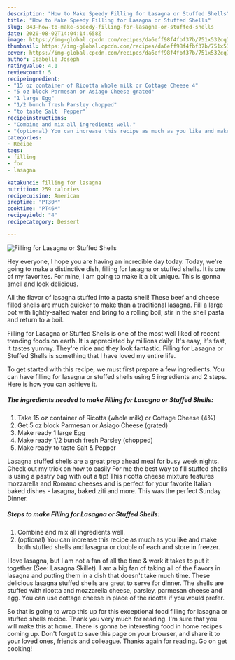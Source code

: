 ```yaml
---
description: "How to Make Speedy Filling for Lasagna or Stuffed Shells"
title: "How to Make Speedy Filling for Lasagna or Stuffed Shells"
slug: 843-how-to-make-speedy-filling-for-lasagna-or-stuffed-shells
date: 2020-08-02T14:04:14.658Z
image: https://img-global.cpcdn.com/recipes/da6eff98f4fbf37b/751x532cq70/filling-for-lasagna-or-stuffed-shells-recipe-main-photo.jpg
thumbnail: https://img-global.cpcdn.com/recipes/da6eff98f4fbf37b/751x532cq70/filling-for-lasagna-or-stuffed-shells-recipe-main-photo.jpg
cover: https://img-global.cpcdn.com/recipes/da6eff98f4fbf37b/751x532cq70/filling-for-lasagna-or-stuffed-shells-recipe-main-photo.jpg
author: Isabelle Joseph
ratingvalue: 4.1
reviewcount: 5
recipeingredient:
- "15 oz container of Ricotta whole milk or Cottage Cheese 4"
- "5 oz block Parmesan or Asiago Cheese grated"
- "1 large Egg"
- "1/2 bunch fresh Parsley chopped"
- "to taste Salt  Pepper"
recipeinstructions:
- "Combine and mix all ingredients well."
- "(optional) You can increase this recipe as much as you like and make both stuffed shells and lasagna or double of each and store in freezer."
categories:
- Recipe
tags:
- filling
- for
- lasagna

katakunci: filling for lasagna 
nutrition: 259 calories
recipecuisine: American
preptime: "PT30M"
cooktime: "PT46M"
recipeyield: "4"
recipecategory: Dessert

---
```



![Filling for Lasagna or Stuffed Shells](https://img-global.cpcdn.com/recipes/da6eff98f4fbf37b/751x532cq70/filling-for-lasagna-or-stuffed-shells-recipe-main-photo.jpg)

Hey everyone, I hope you are having an incredible day today. Today, we're going to make a distinctive dish, filling for lasagna or stuffed shells. It is one of my favorites. For mine, I am going to make it a bit unique. This is gonna smell and look delicious.

All the flavor of lasagna stuffed into a pasta shell! These beef and cheese filled shells are much quicker to make than a traditional lasagna. Fill a large pot with lightly-salted water and bring to a rolling boil; stir in the shell pasta and return to a boil.

Filling for Lasagna or Stuffed Shells is one of the most well liked of recent trending foods on earth. It is appreciated by millions daily. It's easy, it's fast, it tastes yummy. They're nice and they look fantastic. Filling for Lasagna or Stuffed Shells is something that I have loved my entire life.


To get started with this recipe, we must first prepare a few ingredients. You can have filling for lasagna or stuffed shells using 5 ingredients and 2 steps. Here is how you can achieve it.

<!--inarticleads1-->

##### The ingredients needed to make Filling for Lasagna or Stuffed Shells:

1. Take 15 oz container of Ricotta (whole milk) or Cottage Cheese (4%)
1. Get 5 oz block Parmesan or Asiago Cheese (grated)
1. Make ready 1 large Egg
1. Make ready 1/2 bunch fresh Parsley (chopped)
1. Make ready to taste Salt &amp; Pepper


Lasagna stuffed shells are a great prep ahead meal for busy week nights. Check out my trick on how to easily For me the best way to fill stuffed shells is using a pastry bag with out a tip! This ricotta cheese mixture features mozzarella and Romano cheeses and is perfect for your favorite Italian baked dishes - lasagna, baked ziti and more. This was the perfect Sunday Dinner. 

<!--inarticleads2-->

##### Steps to make Filling for Lasagna or Stuffed Shells:

1. Combine and mix all ingredients well.
1. (optional) You can increase this recipe as much as you like and make both stuffed shells and lasagna or double of each and store in freezer.


I love lasagna, but I am not a fan of all the time &amp; work it takes to put it together (See: Lasagna Skillet). I am a big fan of taking all of the flavors in lasagna and putting them in a dish that doesn&#39;t take much time. These delicious lasagna stuffed shells are great to serve for dinner. The shells are stuffed with ricotta and mozzarella cheese, parsley, parmesan cheese and egg. You can use cottage cheese in place of the ricotta if you would prefer. 

So that is going to wrap this up for this exceptional food filling for lasagna or stuffed shells recipe. Thank you very much for reading. I'm sure that you will make this at home. There is gonna be interesting food in home recipes coming up. Don't forget to save this page on your browser, and share it to your loved ones, friends and colleague. Thanks again for reading. Go on get cooking!
